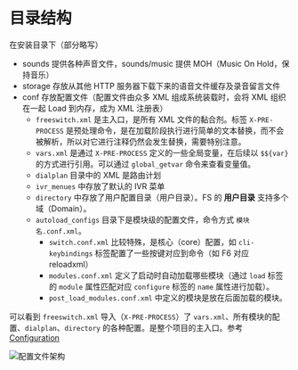 # 目录结构

在安装目录下（部分略写）

- sounds 提供各种声音文件，sounds/music 提供 MOH（Music On Hold，保持音乐）
- storage 存放从其他 HTTP 服务器下载下来的语音文件缓存及录音留言文件
- conf 存放配置文件（配置文件由众多 XML 组成系统装载时，会将 XML 组织在一起 Load 到内存，成为 XML 注册表）
    - `freeswitch.xml` 是主入口，是所有 XML 文件的黏合剂。标签 `X-PRE-PROCESS` 是预处理命令，是在加载阶段执行进行简单的文本替换，而不会被解析，所以对它进行注释仍然会发生替换，需要特别注意。
    - `vars.xml` 是通过  `X-PRE-PROCESS` 定义的一些全局变量，在后续以 `$${var}` 的方式进行引用。可以通过 `global_getvar` 命令来查看变量值。
    - `dialplan` 目录中的 XML 是路由计划
    - `ivr_menues` 中存放了默认的 IVR 菜单
    - `directory` 中存放了用户配置目录（用户目录）。FS 的 **用户目录** 支持多个域（Domain）。
    - `autoload_configs` 目录下是模块级的配置文件，命令方式 `模块名.conf.xml`。
        - `switch.conf.xml` 比较特殊，是核心（core）配置，如 `cli-keybindings` 标签配置了一些按键对应到命令（如 F6 对应 reloadxml）
        - `modules.conf.xml` 定义了启动时自动加载哪些模块（通过 `load` 标签的 `module` 属性匹配对应 `configure` 标签的 `name` 属性进行加载）。
        - `post_load_modules.conf.xml` 中定义的模块是放在后面加载的模块。

可以看到 `freeswitch.xml` 导入（`X-PRE-PROCESS`）了 `vars.xml`、所有模块的配置、`dialplan`、`directory` 的各种配置。是整个项目的主入口。参考 [Configuration]

![配置文件架构](https://freeswitch.org/confluence/download/attachments/6587388/fs_default_config.jpg?version=1&modificationDate=1418411152160&api=v2)

[Configuration]:https://freeswitch.org/confluence/display/FREESWITCH/Configuring+FreeSWITCH#ConfiguringFreeSWITCH-Advanced
